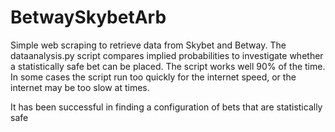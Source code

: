 # BetwaySkybetArb
Simple web scraping to retrieve data from Skybet and Betway. The dataanalysis.py script compares implied probabilities to investigate whether a statistically safe bet can be placed.
The script works well 90% of the time. In some cases the script run too quickly for the internet speed, or the internet may be too slow at times. 

It has been successful in finding a configuration of bets that are statistically safe
